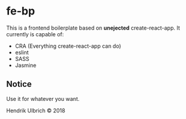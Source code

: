 # fe-bp

This is a frontend boilerplate based on **unejected** create-react-app. It currently is capable of:

- CRA (Everything create-react-app can do)
- eslint
- SASS
- Jasmine

## Notice

Use it for whatever you want.

Hendrik Ulbrich © 2018
